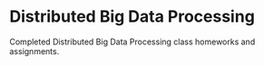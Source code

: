 # Distributed Big Data Processing

Completed Distributed Big Data Processing class homeworks and assignments.
